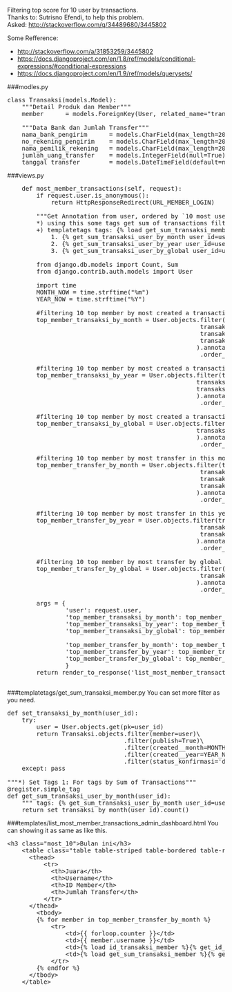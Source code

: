 Filtering top score for 10 user by transactions.<br />
Thanks to: Sutrisno Efendi, to help this problem.<br />
Asked: http://stackoverflow.com/q/34489680/3445802

Some Refference: 
- http://stackoverflow.com/a/31853259/3445802
- https://docs.djangoproject.com/en/1.8/ref/models/conditional-expressions/#conditional-expressions
- https://docs.djangoproject.com/en/1.9/ref/models/querysets/

###modles.py
<pre>
class Transaksi(models.Model):
	"""Detail Produk dan Member"""
	member 		= models.ForeignKey(User, related_name="transaksi_user_affiliate")

	"""Data Bank dan Jumlah Transfer"""
	nama_bank_pengirim		= models.CharField(max_length=200, null=True)
	no_rekening_pengirim	= models.CharField(max_length=200, null=True)
	nama_pemilik_rekening	= models.CharField(max_length=200, null=True)
	jumlah_uang_transfer	= models.IntegerField(null=True)
	tanggal_transfer		= models.DateTimeField(default=now_timezone())
</pre>

###views.py
<pre>
	def most_member_transactions(self, request):
		if request.user.is_anonymous():
			return HttpResponseRedirect(URL_MEMBER_LOGIN)

		"""Get Annotation from user, ordered by `10 most user was create transactions`, 
		*) using this some tags get sum of transactions filtering by `user`, this month, this year or another filter: 
		+) templatetags tags: {% load get_sum_transaksi_member %}
			1. {% get_sum_transaksi_user_by_month user_id=user_affiliate.id %}	: to see by this month.
			2. {% get_sum_transaksi_user_by_year user_id=user_affiliate.id %}	: to see by this year.
			3. {% get_sum_transaksi_user_by_global user_id=user_affiliate.id %}	: to see by global transactions.

		from django.db.models import Count, Sum
		from django.contrib.auth.models import User
		
		import time
		MONTH_NOW = time.strftime("%m")
		YEAR_NOW = time.strftime("%Y")

		#filtering 10 top member by most created a transaction in this month.
		top_member_transaksi_by_month = User.objects.filter(transaksi_user_affiliate__created__month=MONTH_NOW, 
													 transaksi_user_affiliate__created__year=YEAR_NOW,
													 transaksi_user_affiliate__publish=True,
													 transaksi_user_affiliate__status_konfirmasi='diterima'
													).annotate(numb_trans=Count('transaksi_user_affiliate__id'))\
													 .order_by('-numb_trans')[:10]

		#filtering 10 top member by most created a transaction in this year.
		top_member_transaksi_by_year = User.objects.filter(transaksi_user_affiliate__created__year=YEAR_NOW,
													transaksi_user_affiliate__publish=True,
													transaksi_user_affiliate__status_konfirmasi='diterima'
													).annotate(numb_trans=Count('transaksi_user_affiliate__id'))\
													 .order_by('-numb_trans')[:10]

		#filtering 10 top member by most created a transaction by global.
		top_member_transaksi_by_global = User.objects.filter(transaksi_user_affiliate__publish=True,
													transaksi_user_affiliate__status_konfirmasi='diterima'
													).annotate(numb_trans=Count('transaksi_user_affiliate__id'))\
													 .order_by('-numb_trans')[:10]

		#filtering 10 top member by most transfer in this month.
		top_member_transfer_by_month = User.objects.filter(transaksi_user_affiliate__created__month=MONTH_NOW, 
													 transaksi_user_affiliate__created__year=YEAR_NOW,
													 transaksi_user_affiliate__publish=True,
													 transaksi_user_affiliate__status_konfirmasi='diterima'
													).annotate(numb_transfer=Sum('transaksi_user_affiliate__jumlah_uang_transfer'))\
													 .order_by('-numb_transfer')[:10]

		#filtering 10 top member by most transfer in this year.
		top_member_transfer_by_year = User.objects.filter(transaksi_user_affiliate__created__year=YEAR_NOW,
													 transaksi_user_affiliate__publish=True,
													 transaksi_user_affiliate__status_konfirmasi='diterima'
													).annotate(numb_transfer=Sum('transaksi_user_affiliate__jumlah_uang_transfer'))\
													 .order_by('-numb_transfer')[:10]

		#filtering 10 top member by most transfer by global transfer.
		top_member_transfer_by_global = User.objects.filter(transaksi_user_affiliate__publish=True,
													 transaksi_user_affiliate__status_konfirmasi='diterima'
													).annotate(numb_transfer=Sum('transaksi_user_affiliate__jumlah_uang_transfer'))\
													 .order_by('-numb_transfer')[:10]
		
		args = {
				'user': request.user,
				'top_member_transaksi_by_month': top_member_transaksi_by_month,
				'top_member_transaksi_by_year': top_member_transaksi_by_year,
				'top_member_transaksi_by_global': top_member_transaksi_by_global,

				'top_member_transfer_by_month': top_member_transfer_by_month,
				'top_member_transfer_by_year': top_member_transfer_by_year,
				'top_member_transfer_by_global': top_member_transfer_by_global,
				}
		return render_to_response('list_most_member_transactions_admin_dashboard.html', args)

</pre>


###templatetags/get_sum_transaksi_member.py
You can set more filter as you need.
<pre>
def set_transaksi_by_month(user_id):
	try:
		user = User.objects.get(pk=user_id)
		return Transaksi.objects.filter(member=user)\
								.filter(publish=True)\
								.filter(created__month=MONTH_NOW)\
								.filter(created__year=YEAR_NOW)\
								.filter(status_konfirmasi='diterima')
	except: pass

"""*) Set Tags 1: For tags by Sum of Transactions"""
@register.simple_tag
def get_sum_transaksi_user_by_month(user_id):
	""" tags: {% get_sum_transaksi_user_by_month user_id=user_affiliate.id %}"""
	return set_transaksi_by_month(user_id).count()
</pre>

###templates/list_most_member_transactions_admin_dashboard.html
You can showing it as same as like this.
<pre>
&lt;h3 class=&quot;most_10&quot;&gt;Bulan ini&lt;/h3&gt;
    &lt;table class=&quot;table table-striped table-bordered table-responsive&quot;&gt;
      &lt;thead&gt;
          &lt;tr&gt;
          	&lt;th&gt;Juara&lt;/th&gt;
          	&lt;th&gt;Username&lt;/th&gt;
          	&lt;th&gt;ID Member&lt;/th&gt;
          	&lt;th&gt;Jumlah Transfer&lt;/th&gt;
          &lt;/tr&gt;
      &lt;/thead&gt; 
    	&lt;tbody&gt;
      	{% for member in top_member_transfer_by_month %}
      		&lt;tr&gt;
      			&lt;td&gt;{{ forloop.counter }}&lt;/td&gt;
      			&lt;td&gt;{{ member.username }}&lt;/td&gt;
      			&lt;td&gt;{% load id_transaksi_member %}{% get_id_for_detail_member member_id=member.pk %}&lt;/td&gt;
      			&lt;td&gt;{% load get_sum_transaksi_member %}{% get_sum_transfer_by_month user_id=member.pk %}&lt;/td&gt;
      		&lt;/tr&gt;
      	{% endfor %}
      &lt;/tbody&gt;
    &lt;/table&gt;
</pre>
